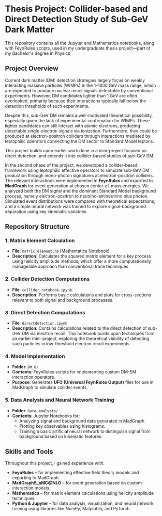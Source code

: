 # Thesis Project: Collider-based and Direct Detection Study of Sub-GeV Dark Matter

This repository contains all the Jupyter and Mathematica notebooks, along with FeynRules scripts, used in my undergraduate thesis project—part of my Bachelor's degree in Physics.

## Project Overview

Current dark matter (DM) detection strategies largely focus on weakly interacting massive particles (WIMPs) in the 1–1000 GeV mass range, which are expected to produce nuclear recoil signals detectable by conventional experiments. However, DM candidates lighter than 1 GeV are often overlooked, primarily because their interactions typically fall below the detection thresholds of such experiments.

Despite this, sub-GeV DM remains a well-motivated theoretical possibility, especially given the lack of experimental confirmation for WIMPs. These lighter candidates can still interact with atomic electrons, producing detectable single-electron signals via ionization. Furthermore, they could be produced at electron-positron colliders through interactions mediated by leptophilic operators connecting the DM sector to Standard Model leptons.

This project builds upon earlier work done in a mini-project focused on direct detection, and extends it into collider-based studies of sub-GeV DM.

In the second phase of the project, we developed a collider-based framework using leptophilic effective operators to simulate sub-GeV DM production through mono-photon signatures at electron-positron colliders. The relevant interactions were implemented in **FeynRules** and exported to **MadGraph** for event generation at chosen center-of-mass energies. We analyzed both the DM signal and the dominant Standard Model background process, namely electron-positron to neutrino-antineutrino plus photon. Simulated event distributions were compared with theoretical expectations, and a simple neural network was trained to explore signal-background separation using key kinematic variables.

## Repository Structure

### 1. Matrix Element Calculation
- **File**: `matrix_element.nb` (Mathematica Notebook)  
- **Description**: Calculates the squared matrix element for a key process using helicity amplitude methods, which offer a more computationally manageable approach than conventional trace techniques.

### 2. Collider Detection Computations
- **File**: `collider_notebook.ipynb`  
- **Description**: Performs basic calculations and plots for cross-sections relevant to both signal and background processes.

### 3. Direct Detection Computations
- **File**: `directdetection.ipynb`  
- **Description**: Contains calculations related to the direct detection of sub-GeV DM via electron recoil. This notebook builds upon techniques from an earlier mini-project, exploring the theoretical viability of detecting such particles in low-threshold electron recoil experiments.

### 4. Model Implementation
- **Folder**: `DM_0/`  
- **Contents**: FeynRules scripts for implementing custom DM-SM interaction operators.  
- **Purpose**: Generates **UFO (Universal FeynRules Output)** files for use in MadGraph to simulate collider events.

### 5. Data Analysis and Neural Network Training
- **Folder**: `Data_analysis/`  
- **Contents**: Jupyter Notebooks for:
  - Analyzing signal and background data generated in MadGraph.
  - Plotting key observables using histograms.
  - Training a basic artificial neural network to distinguish signal from background based on kinematic features.

## Skills and Tools

Throughout this project, I gained experience with:

- **FeynRules** – for implementing effective field theory models and exporting to MadGraph.
- **MadGraph5_aMC@NLO** – for event generation based on custom interaction models.
- **Mathematica** – for matrix element calculations using helicity amplitude techniques.
- **Python & Jupyter** – for data analysis, visualization, and neural network training using libraries like NumPy, Matplotlib, and PyTorch.
